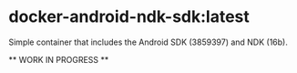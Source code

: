 # docker-android-ndk-sdk:latest

Simple container that includes the Android SDK (3859397) and NDK (16b).

** WORK IN PROGRESS **